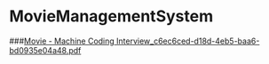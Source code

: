 # MovieManagementSystem

###[Movie - Machine Coding Interview_c6ec6ced-d18d-4eb5-baa6-bd0935e04a48.pdf](https://github.com/user-attachments/files/17792106/Movie.-.Machine.Coding.Interview_c6ec6ced-d18d-4eb5-baa6-bd0935e04a48.pdf)
